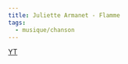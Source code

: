 ```yaml
---
title: Juliette Armanet - Flamme
tags:
  - musique/chanson
---
```


[YT](https://www.youtube.com/watch?v=nFooxDAbhnY)
